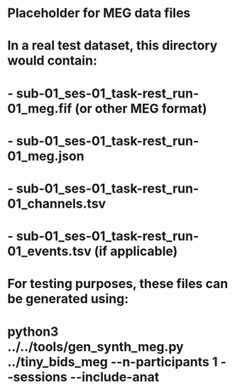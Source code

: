 # Placeholder for MEG data files
# In a real test dataset, this directory would contain:
# - sub-01_ses-01_task-rest_run-01_meg.fif (or other MEG format)
# - sub-01_ses-01_task-rest_run-01_meg.json
# - sub-01_ses-01_task-rest_run-01_channels.tsv
# - sub-01_ses-01_task-rest_run-01_events.tsv (if applicable)

# For testing purposes, these files can be generated using:
# python3 ../../tools/gen_synth_meg.py ../tiny_bids_meg --n-participants 1 --sessions --include-anat